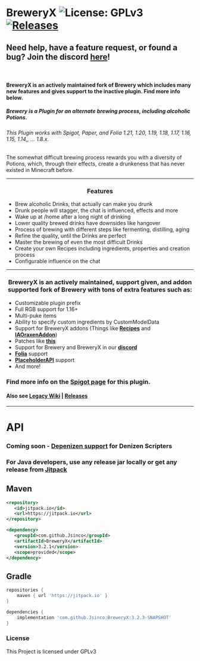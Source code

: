 # BreweryX ![License: GPLv3](https://img.shields.io/badge/license-GPLv3-blue) [![Releases](https://img.shields.io/github/v/release/Jsinco/BreweryX)](https://github.com/Jsinco/BreweryX/releases/latest)

## Need help, have a feature request, or found a bug? Join the discord [here](https://discord.gg/aV5Am7uxWr)!

<br>

#### BreweryX is an actively maintained fork of Brewery which includes many new features and gives support to the inactive plugin. Find more info below.

##### Brewery is a Plugin for an alternate brewing process, including alcoholic Potions.

###### This Plugin works with Spigot, Paper, and Folia 1.21, 1.20, 1.19, 1.18, 1.17, 1.16, 1.15, 1.14,, ... 1.8.x.



The somewhat difficult brewing process rewards you with a diversity of Potions, which, through their effects, create a drunkeness that has never existed in Minecraft before.

---
<h3 style="text-align: center;">Features</h3>

- Brew alcoholic Drinks, that actually can make you drunk
- Drunk people will stagger, the chat is influenced, effects and more
- Wake up at /home after a long night of drinking
- Lower quality brewed drinks have downsides like hangover
- Process of brewing with different steps like fermenting, distilling, aging
- Refine the quality, until the Drinks are perfect
- Master the brewing of even the most difficult Drinks
- Create your own Recipes including ingredients, properties and creation process
- Configurable influence on the chat


---
<h3 style="text-align: center;">BreweryX is an actively maintained, support given, and addon supported fork of Brewery with tons of extra features such as:</h3>

- Customizable plugin prefix
- Full RGB support for 1.16+
- Multi-puke items
- Ability to specify custom ingredients by CustomModelData
- Support for BreweryX addons (Things like **[Recipes](https://www.spigotmc.org/resources/breweryrecipes-breweryx-addon.114897/)** and **[IAOraxenAddon](https://www.spigotmc.org/resources/iaoraxenaddon-breweryx-addon.114778/)**)
- Patches like **[this](https://github.com/DieReicheErethons/Brewery/issues/541)**
- Support for Brewery and BreweryX in our **[discord](https://discord.gg/6VzjPSNRex)**
- **[Folia](https://github.com/PaperMC/Folia)** support
- **[PlaceholderAPI](https://www.spigotmc.org/resources/placeholderapi.6245/)** support
- And more!

### **Find more info on the [Spigot page](https://www.spigotmc.org/resources/breweryx.114777/) for this plugin.**

#### Also see  [Legacy Wiki](https://github.com/DieReicheErethons/Brewery/wiki) | [Releases](https://github.com/Jsinco/BreweryX/releases)

---

# API

### Coming soon - [Depenizen support](https://github.com/DenizenScript/Depenizen/pull/430) for Denizen Scripters

### For Java developers, use any release jar locally or get any release from [Jitpack](https://jitpack.io/#Jsinco/BreweryX)

## Maven

```XML
<repository>
   <id>jitpack.io</id>
   <url>https://jitpack.io</url>
</repository>

<dependency>
   <groupId>com.github.Jsinco</groupId>
   <artifactId>BreweryX</artifactId>
   <version>3.2.1</version>
   <scope>provided</scope>
</dependency>
```

## Gradle

```groovy
repositories {
    maven { url 'https://jitpack.io' }
}

dependencies {
    implementation 'com.github.Jsinco:BreweryX:3.2.3-SNAPSHOT'
}
```
### License

This Project is licensed under GPLv3
